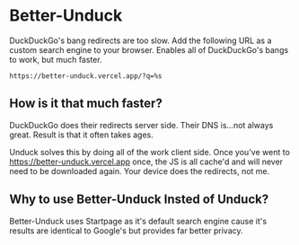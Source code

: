 # Better-Unduck

DuckDuckGo's bang redirects are too slow. Add the following URL as a custom search engine to your browser. Enables all of DuckDuckGo's bangs to work, but much faster.

```
https://better-unduck.vercel.app/?q=%s
```

## How is it that much faster?

DuckDuckGo does their redirects server side. Their DNS is...not always great. Result is that it often takes ages.

Unduck solves this by doing all of the work client side. Once you've went to https://better-unduck.vercel.app once, the JS is all cache'd and will never need to be downloaded again. Your device does the redirects, not me.

## Why to use Better-Unduck Insted of Unduck?

Better-Unduck uses Startpage as it's default search engine cause it's results are identical to Google's but provides far better privacy.
